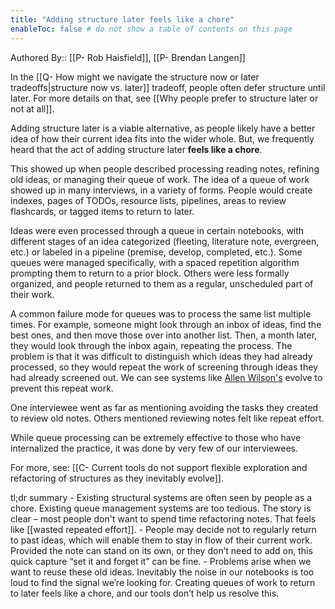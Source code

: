 ```yaml
---
title: "Adding structure later feels like a chore"
enableToc: false # do not show a table of contents on this page
---
```


Authored By:: [[P- Rob Haisfield]], [[P- Brendan Langen]]

In the [[Q- How might we navigate the structure now or later tradeoffs|structure now vs. later]] tradeoff, people often defer structure until later. For more details on that, see [[Why people prefer to structure later or not at all]]. 

Adding structure later is a viable alternative, as people likely have a better idea of how their current idea fits into the wider whole. But, we frequently heard that the act of adding structure later **feels like a chore**. 

This showed up when people described processing reading notes, refining old ideas, or managing their queue of work. The idea of a queue of work showed up in many interviews, in a variety of forms.  People would create indexes, pages of TODOs, resource lists, pipelines, areas to review flashcards, or tagged items to return to later. 

Ideas were even processed through a queue in certain notebooks, with different stages of an idea categorized (fleeting, literature note, evergreen, etc.) or labeled in a pipeline (premise, develop, completed, etc.).  Some queues were managed specifically, with a spaced repetition algorithm prompting them to return to a prior block.  Others were less formally organized, and people returned to them as a regular, unscheduled part of their work.

A common failure mode for queues was to process the same list multiple times.  For example, someone might look through an inbox of ideas, find the best ones, and then move those over into another list. Then, a month later, they would look through the inbox again, repeating the process.  The problem is that it was difficult to distinguish which ideas they had already processed, so they would repeat the work of screening through ideas they had already screened out. We can see systems like [Allen Wilson's](https://zettelkasten.de/posts/playing-zettelkasten-rpg-through-arbitrary-constraints/) evolve to prevent this repeat work.

One interviewee went as far as mentioning avoiding the tasks they created to review old notes. Others mentioned reviewing notes felt like repeat effort. 

While queue processing can be extremely effective to those who have internalized the practice, it was done by very few of our interviewees.

For more, see: [[C- Current tools do not support flexible exploration and refactoring of structures as they inevitably evolve]]. 

tl;dr summary
	- Existing structural systems are often seen by people as a chore. Existing queue management systems are too tedious. The story is clear – most people don't want to spend time refactoring notes. That feels like [[wasted repeated effort]].
	- People may decide not to regularly return to past ideas, which will enable them to stay in flow of their current work. Provided the note can stand on its own, or they don’t need to add on, this quick capture “set it and forget it” can be fine. 
	- Problems arise when we want to reuse these old ideas. Inevitably the noise in our notebooks is too loud to find the signal we’re looking for. Creating queues of work to return to later feels like a chore, and our tools don’t help us resolve this.

